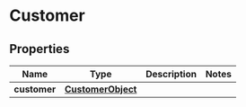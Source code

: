 

# Customer


## Properties

| Name | Type | Description | Notes |
|------------ | ------------- | ------------- | -------------|
|**customer** | [**CustomerObject**](CustomerObject.md) |  |  |



